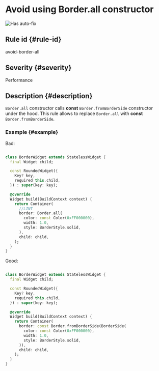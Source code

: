 # Avoid using Border.all constructor

![Has auto-fix](https://img.shields.io/badge/-has%20auto--fix-success)

## Rule id {#rule-id}

avoid-border-all

## Severity {#severity}

Performance

## Description {#description}

`Border.all` constructor calls **const** `Border.fromBorderSide` constructor under the hood. This rule allows to replace `Border.all` with **const** `Border.fromBorderSide`.

### Example {#example}

Bad:

```dart

class BorderWidget extends StatelessWidget {
  final Widget child;

  const RoundedWidget({
    Key? key,
    required this.child,
  }) : super(key: key);

  @override
  Widget build(BuildContext context) {
    return Container(
      //LINT
      border: Border.all(
        color: const Color(0xFF000000),
        width: 1.0,
        style: BorderStyle.solid,
      ),
      child: child,
    );
  }
}
```

Good:

```dart

class BorderWidget extends StatelessWidget {
  final Widget child;

  const RoundedWidget({
    Key? key,
    required this.child,
  }) : super(key: key);

  @override
  Widget build(BuildContext context) {
    return Container(
      border: const Border.fromBorderSide(BorderSide(
        color: const Color(0xFF000000),
        width: 1.0,
        style: BorderStyle.solid,
      )), 
      child: child,
    );
  }
}
```
